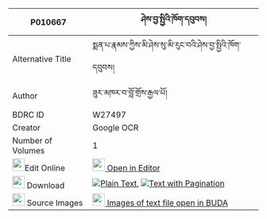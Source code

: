|P010667|ཤེས་བྱ་སྤྱིའི་ཁོག་དབུབས། 
| --- | --- 
|Alternative Title |སྨན་པ་རྣམས་ཀྱིས་མི་ཤེས་སུ་མི་རུང་བའི་ཤེས་བྱ་སྤྱིའི་ཁོག་དབུབས།
|Author| ཟུར་མཁར་བ་བློ་གྲོས་རྒྱལ་པོ།
|BDRC ID | W27497
|Creator | Google OCR
|Number of Volumes| 1
|<img width="25" src="https://img.icons8.com/color/25/000000/edit-property.png">Edit Online| [<img width="25" src="https://avatars.githubusercontent.com/u/45091458?s=200&v=4"> Open in Editor](http://editor.openpecha.org/P010667)
|<img width="25" src="https://img.icons8.com/fluent/48/000000/download-2.png"/>  Download | [![](https://img.icons8.com/color/20/000000/txt.png)Plain Text](https://github.com/Openpecha/P010667/releases/download/v1/sheja_chi_i_khok_ub_plain_P010667.zip), [![](https://img.icons8.com/color/20/000000/txt.png)Text with Pagination](https://github.com/Openpecha/P010667/releases/download/v1/sheja_chi_i_khok_ub_pages_P010667.zip)
|<img width="25" src="https://img.icons8.com/plasticine/100/000000/pictures-folder.png"/>  Source Images | [<img width="25" src="https://library.bdrc.io/icons/BUDA-small.svg"> Images of text file open in BUDA](https://library.bdrc.io/show/bdr:W27497)